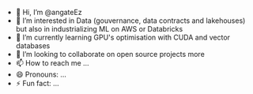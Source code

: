 - 👋 Hi, I’m @angateEz
- 👀 I’m interested in Data (gouvernance, data contracts and lakehouses) but also in industrializing ML on AWS or Databricks
- 🌱 I’m currently learning GPU's optimisation with CUDA and vector databases
- 💞️ I’m looking to collaborate on open source projects more
- 📫 How to reach me ...
- 😄 Pronouns: ...
- ⚡ Fun fact: ...
